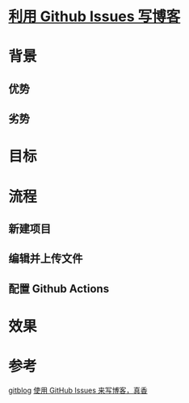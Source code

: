 # [利用 Github Issues 写博客](https://github.com/zzy131250/gitblog/issues/3)

# 背景
## 优势
## 劣势
# 目标
# 流程
## 新建项目
## 编辑并上传文件
## 配置 Github Actions
# 效果
# 参考
[gitblog](https://github.com/yihong0618/gitblog)
[使用 GitHub Issues 来写博客，真香](https://baijiahao.baidu.com/s?id=1708679340950201611&wfr=spider&for=pc)